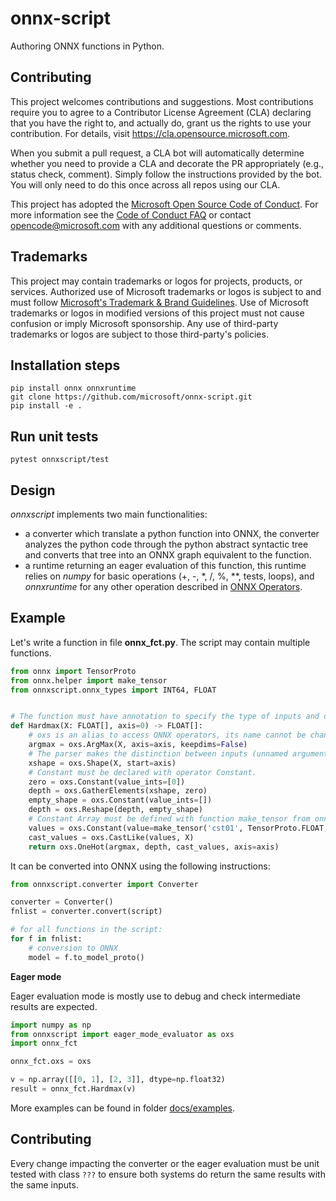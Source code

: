# onnx-script

Authoring ONNX functions in Python.

## Contributing

This project welcomes contributions and suggestions.  Most contributions require you to agree to a
Contributor License Agreement (CLA) declaring that you have the right to, and actually do, grant us
the rights to use your contribution. For details, visit https://cla.opensource.microsoft.com.

When you submit a pull request, a CLA bot will automatically determine whether you need to provide
a CLA and decorate the PR appropriately (e.g., status check, comment). Simply follow the instructions
provided by the bot. You will only need to do this once across all repos using our CLA.

This project has adopted the [Microsoft Open Source Code of Conduct](https://opensource.microsoft.com/codeofconduct/).
For more information see the [Code of Conduct FAQ](https://opensource.microsoft.com/codeofconduct/faq/) or
contact [opencode@microsoft.com](mailto:opencode@microsoft.com) with any additional questions or comments.

## Trademarks

This project may contain trademarks or logos for projects, products, or services. Authorized use of Microsoft 
trademarks or logos is subject to and must follow 
[Microsoft's Trademark & Brand Guidelines](https://www.microsoft.com/en-us/legal/intellectualproperty/trademarks/usage/general).
Use of Microsoft trademarks or logos in modified versions of this project must not cause confusion or imply Microsoft sponsorship.
Any use of third-party trademarks or logos are subject to those third-party's policies.

## Installation steps

```
pip install onnx onnxruntime
git clone https://github.com/microsoft/onnx-script.git
pip install -e .
```

## Run unit tests

```
pytest onnxscript/test
```

## Design

*onnxscript* implements two main functionalities:

- a converter which translate a python function into ONNX, the converter analyzes the python
  code through the python abstract syntactic tree and converts that tree into an ONNX graph
  equivalent to the function.
- a runtime returning an eager evaluation of this function, this runtime relies on
  *numpy* for basic operations (+, -, *, /, %, **, tests, loops), and *onnxruntime* for any other operation
  described in [ONNX Operators](https://github.com/onnx/onnx/blob/main/docs/Operators.md).

## Example

Let's write a function in file **onnx_fct.py**. The script may contain multiple functions.

```python
from onnx import TensorProto
from onnx.helper import make_tensor
from onnxscript.onnx_types import INT64, FLOAT


# The function must have annotation to specify the type of inputs and outputs.
def Hardmax(X: FLOAT[], axis=0) -> FLOAT[]:
    # oxs is an alias to access ONNX operators, its name cannot be changed.    
    argmax = oxs.ArgMax(X, axis=axis, keepdims=False)
    # The parser makes the distinction between inputs (unnamed arguments) and attributes (named parameters).
    xshape = oxs.Shape(X, start=axis)
    # Constant must be declared with operator Constant.
    zero = oxs.Constant(value_ints=[0])
    depth = oxs.GatherElements(xshape, zero)
    empty_shape = oxs.Constant(value_ints=[])
    depth = oxs.Reshape(depth, empty_shape)
    # Constant Array must be defined with function make_tensor from onnx package.
    values = oxs.Constant(value=make_tensor('cst01', TensorProto.FLOAT, [2], [0, 1]))
    cast_values = oxs.CastLike(values, X)
    return oxs.OneHot(argmax, depth, cast_values, axis=axis)
```

It can be converted into ONNX using the following instructions:

```python
from onnxscript.converter import Converter

converter = Converter()
fnlist = converter.convert(script)

# for all functions in the script:
for f in fnlist:
    # conversion to ONNX
    model = f.to_model_proto()
```

**Eager mode**

Eager evaluation mode is mostly use to debug and check intermediate results
are expected.

```python
import numpy as np
from onnxscript import eager_mode_evaluator as oxs
import onnx_fct

onnx_fct.oxs = oxs

v = np.array([[0, 1], [2, 3]], dtype=np.float32)
result = onnx_fct.Hardmax(v)
```

More examples can be found in folder [docs/examples](docs/examples).

## Contributing

Every change impacting the converter or the eager evaluation must be unit tested with
class `???` to ensure both systems do return the same results with the same inputs.

